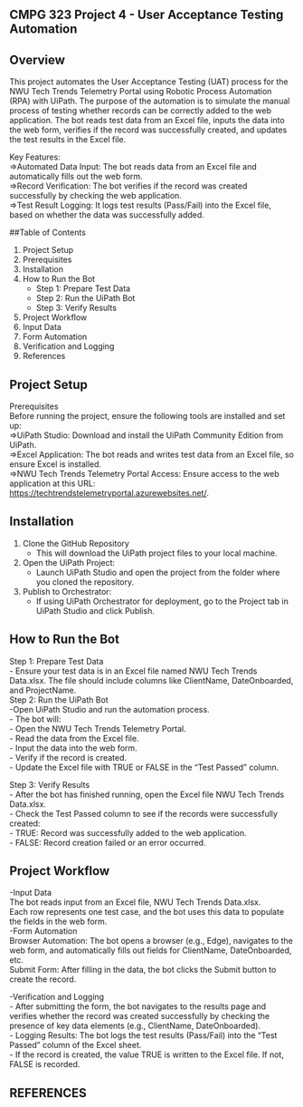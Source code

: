 ## CMPG 323 Project 4 - User Acceptance Testing Automation

## Overview

This project automates the User Acceptance Testing (UAT) process for the NWU Tech Trends Telemetry Portal using Robotic Process Automation (RPA) with UiPath. The purpose of the automation is to simulate the manual process of testing whether records can be correctly added to the web application. The bot reads test data from an Excel file, inputs the data into the web form, verifies if the record was successfully created, and updates the test results in the Excel file.  

Key Features:  
=>Automated Data Input: The bot reads data from an Excel file and automatically fills out the web form.  
=>Record Verification: The bot verifies if the record was created successfully by checking the web application.  
=>Test Result Logging: It logs test results (Pass/Fail) into the Excel file, based on whether the data was successfully added.  

##Table of Contents  
1. Project Setup  
2. Prerequisites  
4. Installation  
5. How to Run the Bot  
    - Step 1: Prepare Test Data    
    - Step 2: Run the UiPath Bot   
    - Step 3: Verify Results  
5. Project Workflow  
6. Input Data  
7. Form Automation  
8. Verification and Logging  
9. References  

## Project Setup  
Prerequisites  
Before running the project, ensure the following tools are installed and set up:  
    =>UiPath Studio: Download and install the UiPath Community Edition from UiPath.  
    =>Excel Application: The bot reads and writes test data from an Excel file, so ensure Excel is installed.  
    =>NWU Tech Trends Telemetry Portal Access: Ensure access to the web application at this URL: https://techtrendstelemetryportal.azurewebsites.net/.  

## Installation
1. Clone the GitHub Repository  
    - This will download the UiPath project files to your local machine.    
2. Open the UiPath Project:  
    - Launch UiPath Studio and open the project from the folder where you cloned the repository.  
3. Publish to Orchestrator:  
    - If using UiPath Orchestrator for deployment, go to the Project tab in UiPath Studio and click Publish.  

## How to Run the Bot  
Step 1: Prepare Test Data  
    - Ensure your test data is in an Excel file named NWU Tech Trends Data.xlsx. The file should include columns like ClientName, DateOnboarded, and ProjectName.  
Step 2: Run the UiPath Bot  
    -Open UiPath Studio and run the automation process.  
      - The bot will:  
          - Open the NWU Tech Trends Telemetry Portal.  
          - Read the data from the Excel file.  
          - Input the data into the web form.  
          - Verify if the record is created.  
          - Update the Excel file with TRUE or FALSE in the “Test Passed” column.  
          
Step 3: Verify Results  
    - After the bot has finished running, open the Excel file NWU Tech Trends Data.xlsx.  
    - Check the Test Passed column to see if the records were successfully created:  
    - TRUE: Record was successfully added to the web application.  
    - FALSE: Record creation failed or an error occurred.  

## Project Workflow  
-Input Data  
    The bot reads input from an Excel file, NWU Tech Trends Data.xlsx.  
    Each row represents one test case, and the bot uses this data to populate the fields in the web form.  
-Form Automation  
    Browser Automation: The bot opens a browser (e.g., Edge), navigates to the web form, and automatically fills out fields for ClientName, DateOnboarded, etc.  
    Submit Form: After filling in the data, the bot clicks the Submit button to create the record.  
    
-Verification and Logging  
    - After submitting the form, the bot navigates to the results page and verifies whether the record was created successfully by checking the presence of key data elements (e.g., ClientName, 
      DateOnboarded).  
    - Logging Results: The bot logs the test results (Pass/Fail) into the “Test Passed” column of the Excel sheet.  
    - If the record is created, the value TRUE is written to the Excel file. If not, FALSE is recorded.  

## REFERENCES
